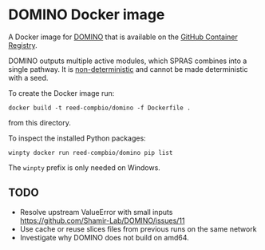 # DOMINO Docker image

A Docker image for [DOMINO](https://github.com/Shamir-Lab/DOMINO) that is available on the [GitHub Container Registry](https://github.com/orgs/Reed-CompBio/packages/container/package/domino).

DOMINO outputs multiple active modules, which SPRAS combines into a single pathway.
It is [non-deterministic](https://github.com/Shamir-Lab/DOMINO/issues/5) and cannot be made deterministic with a seed.

To create the Docker image run:
```
docker build -t reed-compbio/domino -f Dockerfile .
```
from this directory.

To inspect the installed Python packages:
```
winpty docker run reed-compbio/domino pip list
```
The `winpty` prefix is only needed on Windows.

## TODO
- Resolve upstream ValueError with small inputs https://github.com/Shamir-Lab/DOMINO/issues/11
- Use cache or reuse slices files from previous runs on the same network
- Investigate why DOMINO does not build on amd64.
